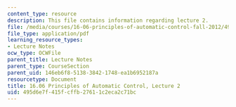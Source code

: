 ```yaml
---
content_type: resource
description: This file contains information regarding lecture 2.
file: /media/courses/16-06-principles-of-automatic-control-fall-2012/495d6e7f415fcffb27611c2eca2c71bc_MIT16_06F12_Lecture_2.pdf
file_type: application/pdf
learning_resource_types:
- Lecture Notes
ocw_type: OCWFile
parent_title: Lecture Notes
parent_type: CourseSection
parent_uid: 146eb6f8-5138-3842-1748-ea1b6952187a
resourcetype: Document
title: 16.06 Principles of Automatic Control, Lecture 2
uid: 495d6e7f-415f-cffb-2761-1c2eca2c71bc
---
```

